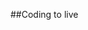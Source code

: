 ##Coding to live

<!---
Aaditatgithub/Aaditatgithub is a ✨ special ✨ repository because its `README.md` (this file) appears on your GitHub profile.
You can click the Preview link to take a look at your changes.
--->
